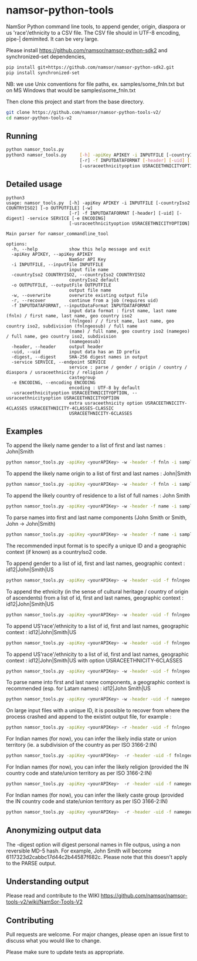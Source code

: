 # namsor-python-tools
NamSor Python command line tools, to append gender, origin, diaspora or us 'race'/ethnicity to a CSV file. The CSV file should in UTF-8 encoding, pipe-| demimited. It can be very large. 


Please install https://github.com/namsor/namsor-python-sdk2 and synchronized-set dependencies, 

```bash
pip install git+https://github.com/namsor/namsor-python-sdk2.git
pip install synchronized-set
```
NB: we use Unix conventions for file paths, ex. samples/some_fnln.txt but on MS Windows that would be samples\some_fnln.txt

Then clone this project and start from the base directory. 
```bash
git clone https://github.com/namsor/namsor-python-tools-v2/
cd namsor-python-tools-v2
```

## Running

```bash
python namsor_tools.py
python3 namsor_tools.py  	[-h] -apiKey APIKEY -i INPUTFILE [-countryIso2 COUNTRYISO2] [-o OUTPUTFILE] [-w] 
							[-r] -f INPUTDATAFORMAT [-header] [-uid] [-digest] -service SERVICE [-e ENCODING]
							[-usraceethnicityoption USRACEETHNICITYOPTION]                   
```

## Detailed usage		  

```	
python3
usage: namsor_tools.py 	[-h] -apiKey APIKEY -i INPUTFILE [-countryIso2 COUNTRYISO2] [-o OUTPUTFILE] [-w] 
						[-r] -f INPUTDATAFORMAT [-header] [-uid] [-digest] -service SERVICE [-e ENCODING]
						[-usraceethnicityoption USRACEETHNICITYOPTION]

Main parser for namsor_commandline_tool

options:
  -h, --help            show this help message and exit
  -apiKey APIKEY, --apiKey APIKEY
                        NamSor API Key
  -i INPUTFILE, --inputFile INPUTFILE
                        input file name
  -countryIso2 COUNTRYISO2, --countryIso2 COUNTRYISO2
                        countryIso2 default
  -o OUTPUTFILE, --outputFile OUTPUTFILE
                        output file name
  -w, --overwrite       overwrite existing output file
  -r, --recover         continue from a job (requires uid)
  -f INPUTDATAFORMAT, --inputDataFormat INPUTDATAFORMAT
                        input data format : first name, last name (fnln) / first name, last name, geo country iso2
                        (fnlngeo) / / first name, last name, geo country iso2, subdivision (fnlngeosub) / full name
                        (name) / full name, geo country iso2 (namegeo) / full name, geo country iso2, subdivision
                        (namegeosub)
  -header, --header     output header
  -uid, --uid           input data has an ID prefix
  -digest, --digest     SHA-256 digest names in output
  -service SERVICE, --endpoint SERVICE
                        service : parse / gender / origin / country / diaspora / usraceethnicity / religion /
                        castegroup
  -e ENCODING, --encoding ENCODING
                        encoding : UTF-8 by default
  -usraceethnicityoption USRACEETHNICITYOPTION, --usraceethnicityoption USRACEETHNICITYOPTION
                        extra usraceethnicity option USRACEETHNICITY-4CLASSES USRACEETHNICITY-4CLASSES-CLASSIC
                        USRACEETHNICITY-6CLASSES
```

## Examples

To append the likely name gender to a list of first and last names : John|Smith

```bash
python namsor_tools.py -apiKey <yourAPIKey> -w -header -f fnln -i samples/some_fnln.txt -service gender
```

To append the likely name origin to a list of first and last names : John|Smith

```bash
python namsor_tools.py -apiKey <yourAPIKey> -w -header -f fnln -i samples/some_fnln.txt -service origin
```

To append the likely country of residence to a list of full names : John Smith

```bash
python namsor_tools.py -apiKey <yourAPIKey> -w -header -f name -i samples/some_name.txt -service country
```


To parse names into first and last name components (John Smith or Smith, John -> John|Smith)

```bash
python namsor_tools.py -apiKey <yourAPIKey> -w -header -f name -i samples/some_name.txt -service parse
```

The recommended input format is to specify a unique ID and a geographic context (if known) as a countryIso2 code. 

To append gender to a list of id, first and last names, geographic context : id12|John|Smith|US

```bash
python namsor_tools.py -apiKey <yourAPIKey> -w -header -uid -f fnlngeo -i samples/some_idfnlngeo.txt -service gender
```

To append the ethnicity (in the sense of cultural heritage / country of origin of ascendents) from a list of id, first and last names, geographic context : id12|John|Smith|US

```bash
python namsor_tools.py -apiKey <yourAPIKey> -w -header -uid -f fnlngeo -i samples/some_idfnlngeo.txt -service diaspora
```

To append US'race'/ethnicity to a list of id, first and last names, geographic context : id12|John|Smith|US

```bash
python namsor_tools.py -apiKey <yourAPIKey> -w -header -uid -f fnlngeo -i samples/some_idfnlnUS.txt -service usraceethnicity
```
To append US'race'/ethnicity to a list of id, first and last names, geographic context : id12|John|Smith|US with option USRACEETHNICITY-6CLASSES

```bash
python namsor_tools.py -apiKey <yourAPIKey> -w -header -uid -f fnlngeo -i samples/some_idfnlnUS.txt -service usraceethnicity --usraceethnicityoption USRACEETHNICITY-6CLASSES
```

To parse name into first and last name components, a geographic context is recommended (esp. for Latam names) : id12|John Smith|US

```bash
python namsor_tools.py -apiKey <yourAPIKey> -w -header -uid -f namegeo -i samples/some_idnamegeo.txt -service parse
```
On large input files with a unique ID, it is possible to recover from where the process crashed and append to the existint output file, for example :

```bash
python namsor_tools.py -apiKey <yourAPIKey> -r -header -uid -f fnlngeo -i samples/some_idfnlngeo.txt -service gender
```

For Indian names (for now), you can infer the likely india state or union territory (ie. a subdivision of the country as per ISO 3166-2:IN)

```bash
python namsor_tools.py -apiKey <yourAPIKey>  -r -header -uid -f fnlngeo -i samples/some_indian_idfnlngeo.txt -service subdivision
```

For Indian names (for now), you can infer the likely religion (provided the IN country code and state/union territory as per ISO 3166-2:IN)

```bash
python namsor_tools.py -apiKey <yourAPIKey>  -r -header -uid -f namegeosub -i samples/some_indian_idnamegeosub.txt -service subdivision
```

For Indian names (for now), you can infer the likely caste group (provided the IN country code and state/union territory as per ISO 3166-2:IN)

```bash
python namsor_tools.py -apiKey <yourAPIKey>  -r -header -uid -f namegeosub -i samples/some_indian_idnamegeosub.txt -service castegroup
```


## Anonymizing output data
The -digest option will digest personal names in file outpus, using a non reversible MD-5 hash. For example, John Smith will become 6117323d2cabbc17d44c2b44587f682c.
Please note that this doesn't apply to the PARSE output. 

## Understanding output
Please read and contribute to the WIKI
https://github.com/namsor/namsor-tools-v2/wiki/NamSor-Tools-V2

## Contributing
Pull requests are welcome. For major changes, please open an issue first to discuss what you would like to change.

Please make sure to update tests as appropriate.
